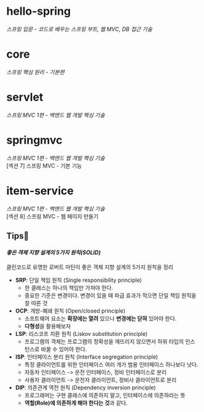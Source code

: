 # hello-spring
_스프링 입문 - 코드로 배우는 스프링 부트, 웹 MVC, DB 접근 기술_

# core
_스프링 핵심 원리 - 기본편_

# servlet
_스프링 MVC 1편 - 백엔드 웹 개발 핵심 기술_

# springmvc
_스프링 MVC 1편 - 백엔드 웹 개발 핵심 기술_<br>
[섹션 7] 스프링 MVC - 기본 기능

# item-service
_스프링 MVC 1편 - 백엔드 웹 개발 핵심 기술_<br>
[섹션 8] 스프링 MVC - 웹 페이지 만들기

## Tips📌
#### _좋은 객체 지향 설계의 5가지 원칙(SOLID)_
클린코드로 유명한 로버트 마틴이 좋은 객체 지향 설계의 5가지 원칙을 정리
- **SRP**: 단일 책임 원칙 (Single responsibility principle)
  - 한 클래스는 하나의 책임만 가져야 한다.
  - 중요한 기준은 변경이다. 변경이 있을 때 파급 효과가 적으면 단일 책임 원칙을 잘 따른 것
- **OCP**: 개방-폐쇄 원칙 (Open/closed principle)
  - 소프트웨어 요소는 **확장에는 열려** 있으나 **변경에는 닫혀** 있어야 한다.
  - **다형성**을 활용해보자
- **LSP**: 리스코프 치환 원칙 (Liskov substitution principle)
  - 프로그램의 객체는 프로그램의 정확성을 깨뜨리지 않으면서 하위 타입의 인스턴스로 바꿀 수 있어야 한다. 
- **ISP**: 인터페이스 분리 원칙 (Interface segregation principle)
  - 특정 클라이언트를 위한 인터페이스 여러 개가 범용 인터페이스 하나보다 낫다.
  - 자동차 인터페이스 -> 운전 인터페이스, 정비 인터페이스로 분리
  - 사용자 클라이언트 -> 운전자 클라이언트, 정비사 클라이언트로 분리
- **DIP**: 의존관계 역전 원칙 (Dependency inversion principle)
  - 프로그래머는 구현 클래스에 의존하지 말고, 인터페이스에 의존하라는 뜻
  - **역할(Role)에 의존하게 해야 한다는 것**과 같다.
